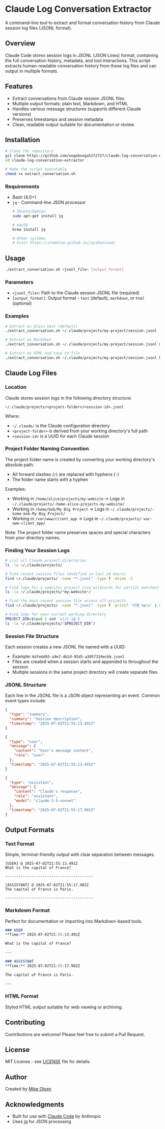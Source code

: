 # Claude Log Conversation Extractor

A command-line tool to extract and format conversation history from Claude session log files (JSONL format).

## Overview

Claude Code stores session logs in JSONL (JSON Lines) format, containing the full conversation history, metadata, and tool interactions. This script extracts human-readable conversation history from these log files and can output in multiple formats.

## Features

- Extract conversations from Claude session JSONL files
- Multiple output formats: plain text, Markdown, and HTML
- Handles various message structures (supports different Claude versions)
- Preserves timestamps and session metadata
- Clean, readable output suitable for documentation or review

## Installation

```bash
# Clone the repository
git clone https://github.com/oogaboogah272727/claude-log-conversation-extractor.git
cd claude-log-conversation-extractor

# Make the script executable
chmod +x extract_conversation.sh
```

### Requirements

- Bash (4.0+)
- `jq` - Command-line JSON processor
  ```bash
  # Ubuntu/Debian
  sudo apt-get install jq
  
  # macOS
  brew install jq
  
  # Other systems
  # Visit https://stedolan.github.io/jq/download/
  ```

## Usage

```bash
./extract_conversation.sh <jsonl_file> [output_format]
```

### Parameters

- `<jsonl_file>`: Path to the Claude session JSONL file (required)
- `[output_format]`: Output format - `text` (default), `markdown`, or `html` (optional)

### Examples

```bash
# Extract as plain text (default)
./extract_conversation.sh ~/.claude/projects/my-project/session.jsonl

# Extract as Markdown
./extract_conversation.sh ~/.claude/projects/my-project/session.jsonl markdown

# Extract as HTML and save to file
./extract_conversation.sh ~/.claude/projects/my-project/session.jsonl html > conversation.html
```

## Claude Log Files

### Location

Claude stores session logs in the following directory structure:

```
~/.claude/projects/<project-folder>/<session-id>.jsonl
```

Where:
- `~/.claude/` is the Claude configuration directory
- `<project-folder>` is derived from your working directory's full path
- `<session-id>` is a UUID for each Claude session

### Project Folder Naming Convention

The project folder name is created by converting your working directory's absolute path:
- All forward slashes (`/`) are replaced with hyphens (`-`)
- The folder name starts with a hyphen

Examples:
- Working in `/home/alice/projects/my-website` → Logs in `~/.claude/projects/-home-alice-projects-my-website/`
- Working in `/home/bob/My Big Project` → Logs in `~/.claude/projects/-home-bob-My Big Project/`
- Working in `/var/www/client_app` → Logs in `~/.claude/projects/-var-www-client_app/`

Note: The project folder name preserves spaces and special characters from your directory names.

### Finding Your Session Logs

```bash
# List all Claude project directories
ls -la ~/.claude/projects/

# Find recent session files (modified in last 24 hours)
find ~/.claude/projects/ -name "*.jsonl" -type f -mtime -1

# Find logs for a specific project (use wildcards for partial matches)
ls -la ~/.claude/projects/*my-website*/

# Find the most recent session file across all projects
find ~/.claude/projects/ -name "*.jsonl" -type f -printf '%T@ %p\n' | sort -n | tail -1 | cut -d' ' -f2-

# Find logs for your current working directory
PROJECT_DIR=$(pwd | sed 's|/|-|g')
ls -la ~/.claude/projects/"$PROJECT_DIR"/
```

### Session File Structure

Each session creates a new JSONL file named with a UUID:
- Example: `6dfe6d65-a9e7-4b2d-95d5-a3057310ecbb.jsonl`
- Files are created when a session starts and appended to throughout the session
- Multiple sessions in the same project directory will create separate files

### JSONL Structure

Each line in the JSONL file is a JSON object representing an event. Common event types include:

```json
{
  "type": "summary",
  "summary": "Session description",
  "timestamp": "2025-07-02T21:55:13.491Z"
}

{
  "type": "user",
  "message": {
    "content": "User's message content",
    "role": "user"
  },
  "timestamp": "2025-07-02T21:55:13.491Z"
}

{
  "type": "assistant",
  "message": {
    "content": "Claude's response",
    "role": "assistant",
    "model": "claude-3-5-sonnet"
  },
  "timestamp": "2025-07-02T21:55:17.902Z"
}
```

## Output Formats

### Text Format
Simple, terminal-friendly output with clear separation between messages.

```
[USER] @ 2025-07-02T21:55:13.491Z
What is the capital of France?

----------------------------------------

[ASSISTANT] @ 2025-07-02T21:55:17.902Z
The capital of France is Paris.

----------------------------------------
```

### Markdown Format
Perfect for documentation or importing into Markdown-based tools.

```markdown
### USER
**Time:** 2025-07-02T21:55:13.491Z

What is the capital of France?

---

### ASSISTANT
**Time:** 2025-07-02T21:55:17.902Z

The capital of France is Paris.

---
```

### HTML Format
Styled HTML output suitable for web viewing or archiving.

## Contributing

Contributions are welcome! Please feel free to submit a Pull Request.

## License

MIT License - see [LICENSE](LICENSE) file for details.

## Author

Created by [Mike Olsen](https://github.com/oogaboogah272727)

## Acknowledgments

- Built for use with [Claude Code](https://github.com/anthropics/claude-code) by Anthropic
- Uses [jq](https://stedolan.github.io/jq/) for JSON processing